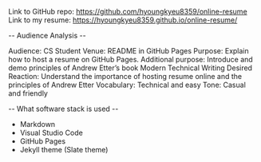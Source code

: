 Link to GitHub repo: https://github.com/hyoungkyeu8359/online-resume
Link to my resume: https://hyoungkyeu8359.github.io/online-resume/

-- Audience Analysis --

Audience: CS Student
Venue: README in GitHub Pages
Purpose: Explain how to host a resume on GitHub Pages.
Additional purpose: Introduce and demo principles of Andrew Etter’s book Modern Technical Writing
Desired Reaction: Understand the importance of hosting resume online and the principles of Andrew Etter
Vocabulary: Technical and easy
Tone: Casual and friendly

-- What software stack is used --
- Markdown
- Visual Studio Code
- GitHub Pages
- Jekyll theme (Slate theme)